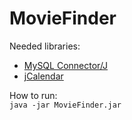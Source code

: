 MovieFinder
===========
Needed libraries:
- [MySQL Connector/J](http://dev.mysql.com/downloads/connector/j/)
- [jCalendar](http://toedter.com/jcalendar/)

How to run:  
```java -jar MovieFinder.jar```